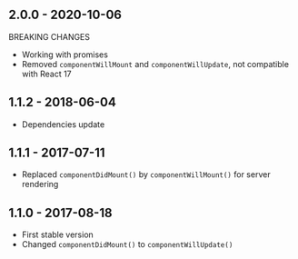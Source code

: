 ## 2.0.0 - 2020-10-06
BREAKING CHANGES
- Working with promises
- Removed `componentWillMount` and `componentWillUpdate`, not compatible with React 17 

## 1.1.2 - 2018-06-04
- Dependencies update

## 1.1.1 - 2017-07-11
- Replaced `componentDidMount()` by `componentWillMount()` for server rendering

## 1.1.0 - 2017-08-18
- First stable version
- Changed `componentDidMount()` to `componentWillUpdate()`
